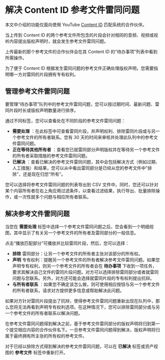 # 解决 Content ID 参考文件雷同问题

本文中介绍的功能仅面向使用 YouTube [Content ID](http://www.youtube.com/t/contentid) 匹配系统的合作伙伴。

当上传到 Content ID 的两个参考文件所包含的片段会针对相同的音频、视频或视听内容提出版权声明时，就会发生参考文件雷同问题。

上传最新的那个参考文件的合作伙伴会在其 Content ID 的“待办事项”列表中看到所需操作。

为了便于 Content ID 根据发生雷同问题的参考文件正确处理版权声明，您需要指明哪一方对雷同的片段拥有专有权利。

## 管理参考文件雷同问题

要管理“待办事项”队列中的参考文件雷同问题，您可以按过期时间、最新问题、雷同片段时长或版权声明数量进行排序。

通过不同标签，您可以查看处在不同阶段的参考文件雷同问题：

* **需要处理** ：在此标签中可查看雷同片段，并声明权利、排除雷同片段或与另一个参考文件的所有者联系。您有 30 天的时间来审核并处理此队列中的参考文件雷同问题。
* **正在等待其他所有者** ：查看您已就雷同部分声明版权并在等待另一个参考文件的所有者采取措施的参考文件雷同问题。
* **已解决** ：查看已解决的参考文件雷同问题，其中会包括解决方式（例如过期、人工措施）和结果，您可以从中看出雷同部分是已经从您的参考文件中“排除”，还是现在归您“所有”。

您可以选择将参考文件雷同问题的列表导出到 CSV 文件中。同时，您还可以针对某个内容所有者在右上角应用过滤条件，以查看过滤结果，执行导出、批量排除操作，或一次性就多个问题与相应所有者联系。

## 解决参考文件雷同问题

当您在 **需要处理** 标签中选择一个参考文件雷同问题之后，您会看到一个明细视图，其中显示了有关另一个参考文件的所有者及雷同部分的一般信息。

点击“播放匹配部分”可播放并比较雷同片段，然后，您可以选择：

* **排除** 雷同部分：让另一个参考文件的所有者主张对该部分的所有权。
* **声明** 专有权利：提醒另一个参考文件的所有者解决参考文件雷同问题。如果您声明专有权利，则另一个参考文件的所有者会在 **待办事项** 下收到一项任务，要求其解决自己文件的雷同片段问题。对方可以选择排除雷同部分或者就雷同问题与您联系。另外，对方还可能会选择就雷同片段的专有权利提出抗辩。
* **与所有者联系** ：如果您不确定该怎么做，则可使用相应按钮与另一个参考文件的所有者联系，请求对方提供更多信息或帮助解决此问题。

如果对方针对雷同片段提出了抗辩，使得参考文件雷同问题重新出现在队列中，那么您将无法再看到声明专有权利选项。在这种情况下，您可以排除雷同部分或与另一个参考文件的所有者联系以解决问题。

在参考文件雷同问题得到解决之前，基于参考文件雷同部分的版权声明将归到第一个提交相应内容的合作伙伴名下。一旦参考文件雷同问题得到解决，版权声明将归属于最终拥有所主张的所有权的参考文件。

对于已经以排除方式得到解决的参考文件雷同问题，可以在 **已解决** 标签或资产视图的 **参考文件** 标签中重新打开。